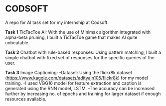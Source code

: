 # CODSOFT
A repo for AI task set for my internship at Codsoft.

**Task 1**
TicTacToe AI:
With the use of Minimax algorithm integrated with alpha-beta pruning, I built a TicTacToe game that makes AI quite unbeatable. 

**Task 2**
Chatbot with rule-based responses:
Using pattern matching, I built a simple chatbot with fixed set of responses for the specific queries of the user.

**Task 3**
Image Captioning:
-Dataset:  Using the flickr8k dataset (https://www.kaggle.com/datasets/adityajn105/flickr8k) for my model training.
-I used VGG16 model for feature extraction and caption is generated using the RNN model, LSTM.
-The accuracy can be increased further by increasing no. of epochs and training for larger dataset if enough resources available.
